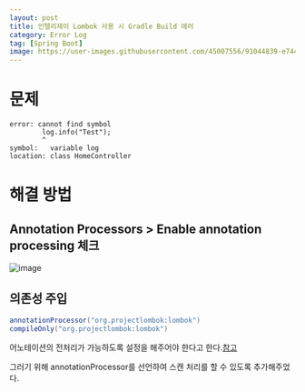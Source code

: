 ```yaml
---
layout: post
title: 인텔리제이 Lombok 사용 시 Gradle Build 에러
category: Error Log
tag: [Spring Boot]
image: https://user-images.githubusercontent.com/45007556/91044839-e7443300-e650-11ea-8fab-4558843075ed.png
---
```


# 문제

```
error: cannot find symbol
        log.info("Test");
        ^
symbol:   variable log
location: class HomeController

```

# 해결 방법

## Annotation Processors > Enable annotation processing 체크

![image](https://user-images.githubusercontent.com/45007556/91044839-e7443300-e650-11ea-8fab-4558843075ed.png)

## 의존성 주입

```java
annotationProcessor("org.projectlombok:lombok")
compileOnly("org.projectlombok:lombok")
```

어노테이션의 전처리가 가능하도록 설정을 해주어야 한다고 한다.[참고](https://stackoverflow.com/questions/52547965/gradle-build-fails-from-terminal-for-lombok-annotation-in-spring-boot-applicatio)

그러기 위해 annotationProcessor를 선언하여 스캔 처리를 할 수 있도록 추가해주었다.
